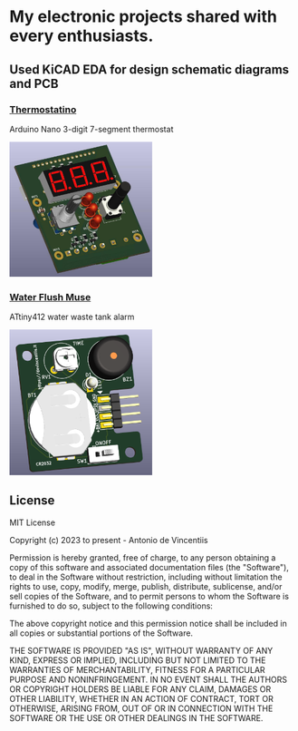 # My electronic projects shared with every enthusiasts.
## Used KiCAD EDA for design schematic diagrams and PCB 
### [Thermostatino](https://github.com/devincentiis/electronics/blob/main/Thermostatino) 
Arduino Nano 3-digit 7-segment thermostat 

[<img alt="Thermostatino Top" src="https://github.com/devincentiis/electronics/blob/main/Thermostatino/ThermostatinoTop.jpg?raw=true" width="50%">](https://github.com/devincentiis/electronics/blob/main/Thermostatino/)

### [Water Flush Muse](https://github.com/devincentiis/electronics/blob/main/WaterFlushMuse) 
ATtiny412 water waste tank alarm

[<img alt="WaterFlushMuse" src="https://github.com/devincentiis/electronics/blob/main/WaterFlushMuse/render.png?raw=true" width="50%">](https://github.com/devincentiis/electronics/blob/main/WaterFlushMuse/)

## License

MIT License

Copyright (c) 2023 to present - Antonio de Vincentiis

Permission is hereby granted, free of charge, to any person obtaining a copy
of this software and associated documentation files (the "Software"), to deal
in the Software without restriction, including without limitation the rights
to use, copy, modify, merge, publish, distribute, sublicense, and/or sell
copies of the Software, and to permit persons to whom the Software is
furnished to do so, subject to the following conditions:

The above copyright notice and this permission notice shall be included in all
copies or substantial portions of the Software.

THE SOFTWARE IS PROVIDED "AS IS", WITHOUT WARRANTY OF ANY KIND, EXPRESS OR
IMPLIED, INCLUDING BUT NOT LIMITED TO THE WARRANTIES OF MERCHANTABILITY,
FITNESS FOR A PARTICULAR PURPOSE AND NONINFRINGEMENT. IN NO EVENT SHALL THE
AUTHORS OR COPYRIGHT HOLDERS BE LIABLE FOR ANY CLAIM, DAMAGES OR OTHER
LIABILITY, WHETHER IN AN ACTION OF CONTRACT, TORT OR OTHERWISE, ARISING FROM,
OUT OF OR IN CONNECTION WITH THE SOFTWARE OR THE USE OR OTHER DEALINGS IN THE
SOFTWARE.
